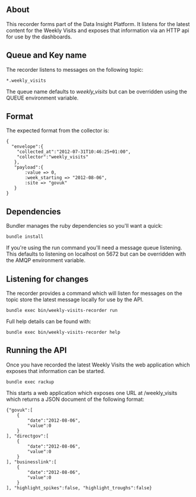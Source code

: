 ## About

This recorder forms part of the Data Insight Platform. It listens for the
latest content for the Weekly Visits and exposes that information via an HTTP
api for use by the dashboards.

## Queue and Key name

The recorder listens to messages on the following topic:

    *.weekly_visits

The queue name defaults to _weekly_visits_ but can be overridden using the
QUEUE environment variable.

## Format

The expected format from the collector is:

    {
      "envelope":{
        "collected_at":"2012-07-31T10:46:25+01:00",
        "collector":"weekly_visits"
       },
       "payload":{
           :value => 0,
           :week_starting => "2012-08-06",
           :site => "govuk"
       }
    }


## Dependencies

Bundler manages the ruby dependencies so you'll want a quick:

    bundle install

If you're using the run command you'll need a message queue
listening. This defaults to listening on localhost on 5672 but can be
overridden with the AMQP environment variable.

## Listening for changes

The recorder provides a command which will listen for messages on the
topic store the latest message locally for use by the API.

    bundle exec bin/weekly-visits-recorder run

Full help details can be found with:

    bundle exec bin/weekly-visits-recorder help


## Running the API

Once you have recorded the latest Weekly Visits the web application which
exposes that information can be started.

    bundle exec rackup

This starts a web application which exposes one URL at /weekly_visits which
returns a JSON document of the following format:

    {"govuk":[
        {
            "date":"2012-08-06",
            "value":0
        }
    ], "directgov":[
        {
            "date":"2012-08-06",
            "value":0
        }
    ], "businesslink":[
        {
            "date":"2012-08-06",
            "value":0
        }
    ], "highlight_spikes":false, "highlight_troughs":false}
